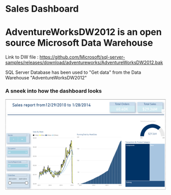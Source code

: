 # Sales Dashboard

# AdventureWorksDW2012 is an open source Microsoft Data Warehouse

Link to DW file : https://github.com/Microsoft/sql-server-samples/releases/download/adventureworks/AdventureWorksDW2012.bak

SQL Server Database has been used to "Get data" from the Data Warehouse "AdventureWorksDW2012"
<h3> A sneek into how the dashboard looks</h3>

![Screenshot](Images/AdventureWorks_Dashboard_Snippet.PNG)
